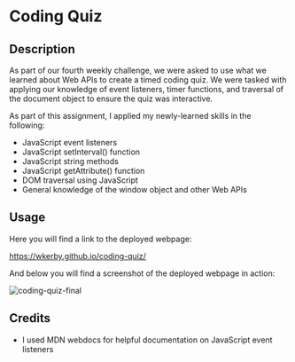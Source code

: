 # Coding Quiz
## Description

As part of our fourth weekly challenge, we were asked to use what we learned about Web APIs to create a timed coding quiz. We were tasked with applying our knowledge of event listeners, timer functions, and traversal of the document object to ensure the quiz was interactive.


As part of this assignment, I applied my newly-learned skills in the following:

- JavaScript event listeners
- JavaScript setInterval() function
- JavaScript string methods
- JavaScript getAttribute() function
- DOM traversal using JavaScript
- General knowledge of the window object and other Web APIs

## Usage

Here you will find a link to the deployed webpage:

https://wkerby.github.io/coding-quiz/

And below you will find a screenshot of the deployed webpage in action:

![coding-quiz-final](https://user-images.githubusercontent.com/101428715/214562244-65d68ac6-a998-490a-a8dc-dbbf0d63ece7.png)

## Credits

- I used MDN webdocs for helpful documentation on JavaScript event listeners
